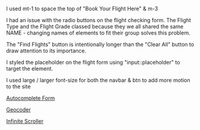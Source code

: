I used mt-1 to space the top of "Book Your Flight Here" & m-3

I had an issue with the radio buttons on the flight checking form. The Flight Type and the Flight Grade classed because they we all shared the same NAME - changing names of elements to fit their group solves this problem.

The "Find Flights" button is intentionally longer than the "Clear All" button to draw attention to its importance.

I styled the placeholder on the flight form using "input::placeholder" to target the element.

I used large / larger font-size for both the navbar & btn to add more motion to the site

[Autocomplete Form](https://developers.google.com/maps/documentation/javascript/legacy/supported_types#table3)

[Geocoder](https://developers.google.com/maps/documentation/geocoding/overview)

[Infinite Scroller](https://www.youtube.com/watch?v=KD1Yo8a_Qis)